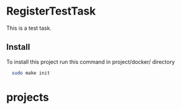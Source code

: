 # RegisterTestTask

This is a test task.


## Install

To install this project run this command in project/docker/ directory

```bash
  sudo make init
```
# projects
